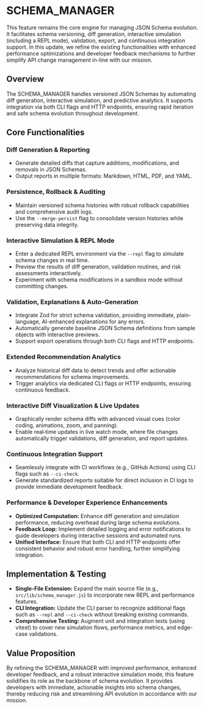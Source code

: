 # SCHEMA_MANAGER

This feature remains the core engine for managing JSON Schema evolution. It facilitates schema versioning, diff generation, interactive simulation (including a REPL mode), validation, export, and continuous integration support. In this update, we refine the existing functionalities with enhanced performance optimizations and developer feedback mechanisms to further simplify API change management in-line with our mission.

## Overview

The SCHEMA_MANAGER handles versioned JSON Schemas by automating diff generation, interactive simulation, and predictive analytics. It supports integration via both CLI flags and HTTP endpoints, ensuring rapid iteration and safe schema evolution throughout development.

## Core Functionalities

### Diff Generation & Reporting
- Generate detailed diffs that capture additions, modifications, and removals in JSON Schemas.
- Output reports in multiple formats: Markdown, HTML, PDF, and YAML.

### Persistence, Rollback & Auditing
- Maintain versioned schema histories with robust rollback capabilities and comprehensive audit logs.
- Use the `--merge-persist` flag to consolidate version histories while preserving data integrity.

### Interactive Simulation & REPL Mode
- Enter a dedicated REPL environment via the `--repl` flag to simulate schema changes in real time.
- Preview the results of diff generation, validation routines, and risk assessments interactively.
- Experiment with schema modifications in a sandbox mode without committing changes.

### Validation, Explanations & Auto-Generation
- Integrate Zod for strict schema validation, providing immediate, plain-language, AI-enhanced explanations for any errors.
- Automatically generate baseline JSON Schema definitions from sample objects with interactive previews.
- Support export operations through both CLI flags and HTTP endpoints.

### Extended Recommendation Analytics
- Analyze historical diff data to detect trends and offer actionable recommendations for schema improvements.
- Trigger analytics via dedicated CLI flags or HTTP endpoints, ensuring continuous feedback.

### Interactive Diff Visualization & Live Updates
- Graphically render schema diffs with advanced visual cues (color coding, animations, zoom, and panning).
- Enable real‑time updates in live watch mode, where file changes automatically trigger validations, diff generation, and report updates.

### Continuous Integration Support
- Seamlessly integrate with CI workflows (e.g., GitHub Actions) using CLI flags such as `--ci-check`.
- Generate standardized reports suitable for direct inclusion in CI logs to provide immediate development feedback.

### Performance & Developer Experience Enhancements
- **Optimized Computation:** Enhance diff generation and simulation performance, reducing overhead during large schema evolutions.
- **Feedback Loop:** Implement detailed logging and error notifications to guide developers during interactive sessions and automated runs.
- **Unified Interface:** Ensure that both CLI and HTTP endpoints offer consistent behavior and robust error handling, further simplifying integration.

## Implementation & Testing
- **Single-File Extension:** Expand the main source file (e.g., `src/lib/schema_manager.js`) to incorporate new REPL and performance features.
- **CLI Integration:** Update the CLI parser to recognize additional flags such as `--repl` and `--ci-check` without breaking existing commands.
- **Comprehensive Testing:** Augment unit and integration tests (using vitest) to cover new simulation flows, performance metrics, and edge-case validations.

## Value Proposition

By refining the SCHEMA_MANAGER with improved performance, enhanced developer feedback, and a robust interactive simulation mode, this feature solidifies its role as the backbone of schema evolution. It provides developers with immediate, actionable insights into schema changes, thereby reducing risk and streamlining API evolution in accordance with our mission.
